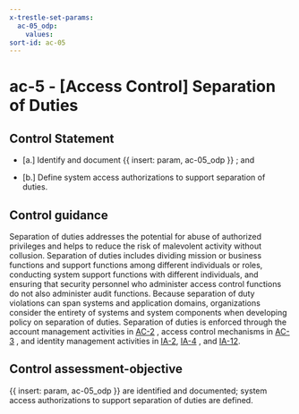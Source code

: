 ```yaml
---
x-trestle-set-params:
  ac-05_odp:
    values:
sort-id: ac-05
---
```


# ac-5 - \[Access Control\] Separation of Duties

## Control Statement

- \[a.\] Identify and document {{ insert: param, ac-05_odp }} ; and

- \[b.\] Define system access authorizations to support separation of duties.

## Control guidance

Separation of duties addresses the potential for abuse of authorized privileges and helps to reduce the risk of malevolent activity without collusion. Separation of duties includes dividing mission or business functions and support functions among different individuals or roles, conducting system support functions with different individuals, and ensuring that security personnel who administer access control functions do not also administer audit functions. Because separation of duty violations can span systems and application domains, organizations consider the entirety of systems and system components when developing policy on separation of duties. Separation of duties is enforced through the account management activities in [AC-2](#ac-2) , access control mechanisms in [AC-3](#ac-3) , and identity management activities in [IA-2](#ia-2), [IA-4](#ia-4) , and [IA-12](#ia-12).

## Control assessment-objective

{{ insert: param, ac-05_odp }} are identified and documented;
system access authorizations to support separation of duties are defined.
